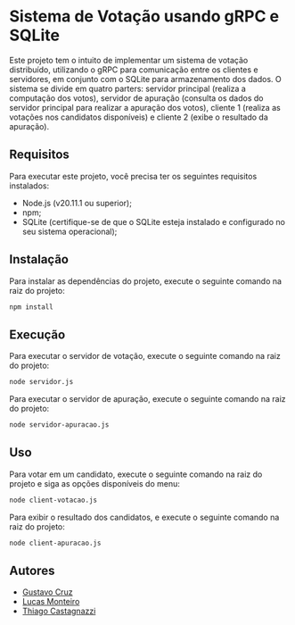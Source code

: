 # Sistema de Votação usando gRPC e SQLite

Este projeto tem o intuito de implementar um sistema de votação distribuído, utilizando o gRPC para comunicação entre os clientes e servidores, em conjunto com o SQLite para armazenamento dos dados. O sistema se divide em quatro parters: servidor principal (realiza a computação dos votos), servidor de apuração (consulta os dados do servidor principal para realizar a apuração dos votos), cliente 1 (realiza as votações nos candidatos disponíveis) e cliente 2 (exibe o resultado da apuração).

## Requisitos

Para executar este projeto, você precisa ter os seguintes requisitos instalados:

- Node.js (v20.11.1 ou superior);
- npm;
- SQLite (certifique-se de que o SQLite esteja instalado e configurado no seu sistema operacional);

## Instalação

Para instalar as dependências do projeto, execute o seguinte comando na raiz do projeto:

```bash
npm install
```

## Execução

Para executar o servidor de votação, execute o seguinte comando na raiz do projeto:

```bash
node servidor.js
```

Para executar o servidor de apuração, execute o seguinte comando na raiz do projeto:

```bash
node servidor-apuracao.js
```

## Uso

Para votar em um candidato, execute o seguinte comando na raiz do projeto e siga as opções disponíveis do menu:

```bash
node client-votacao.js
```

Para exibir o resultado dos candidatos, e execute o seguinte comando na raiz do projeto:

```bash
node client-apuracao.js
```

## Autores

- [Gustavo Cruz](https://github.com/Gustavo-Cruz-Pinheiro)
- [Lucas Monteiro](https://github.com/LucasMonteiroS)
- [Thiago Castagnazzi](https://github.com/ThiagoCastagnazzi)
